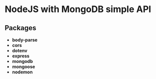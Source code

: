 <h1>NodeJS with MongoDB simple API</h1>

<h2>Packages</h2>

<ul>
    <li><strong>body-parse</strong></li>
    <li><strong>cors</strong></li>
    <li><strong>dotenv</strong></li>
    <li><strong>express</strong></li>
    <li><strong>mongodb</strong></li>
    <li><strong>mongoose</strong></li>
    <li><strong>nodemon</strong></li>
</ul>